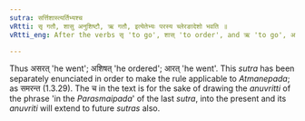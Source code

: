```yaml
---
sutra: सर्त्तिशास्त्यर्तिभ्यश्च
vRtti: सृ गतौ, शासु अनुशिष्टौ, ऋ गतौ, इत्येतेभ्यः परस्य च्लेरङादेशो भवति ॥
vRtti_eng: After the verbs सृ 'to go', शास् 'to order', and ऋ 'to go', अङ् is the substitute of च्लि in the _Parasmaipada_ as well as in the _Atmanepada_.

---
```

Thus असरत् 'he went'; अशिषत् 'he ordered'; आरत् 'he went'. This _sutra_ has been separately enunciated in order to make the rule applicable to _Atmanepada_; as समरन्त (1.3.29). The च in the text is for the sake of drawing the _anuvritti_ of the phrase 'in the _Parasmaipada_' of the last _sutra_, into the present and its _anuvriti_ will extend to future _sutras_ also.